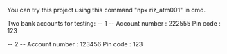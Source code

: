 You can try this project using this command "npx riz_atm001" in cmd.

Two bank accounts for testing:
-- 1 --
 Account number : 222555
 Pin code : 123

 -- 2 --
 Account number : 123456
 Pin code : 123